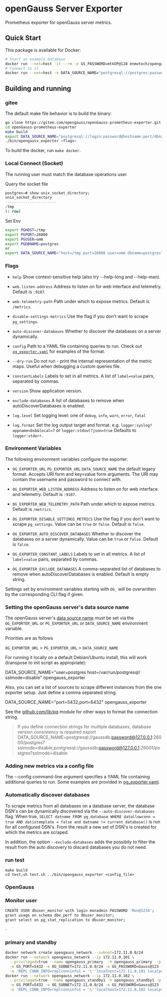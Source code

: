 # openGauss Server Exporter

Prometheus exporter for openGauss server metrics.

## Quick Start

This package is available for Docker:

```bash
# Start an example database
docker run --net=host -it --rm -e GS_PASSWORD=mtkOP@128 enmotech/opengauss
# Connect to it
docker run --net=host -e DATA_SOURCE_NAME="postgresql://postgres:password@localhost:5432/postgres?sslmode=disable" enmotech/opengauss_exporter
```

## Building and running

### gitee

The default make file behavior is to build the binary:

```bash
go clone https://gitee.com/opengauss/openGauss-prometheus-exporter.git
cd openGauss-prometheus-exporter
make build
export DATA_SOURCE_NAME="postgresql://login:password@hostname:port/dbname"
./bin/opengauss_exporter <flags>
```

To build the docker, run `make docker`.

### Local Connect (Socket)

The running user must match the database operations user

Query the socket file

```sql
postgres=# show unix_socket_directory;
unix_socket_directory
-----------------------
/tmp
(1 row)
```

Set Env
```bash
export PGHOST=/tmp
export PGPORT=26000
export PGUSER=omm
export PGDBNAME=postgres
or
export DATA_SOURCE_NAME="host=/tmp port=26000 user=omm dbname=postgres"
```


### Flags

* `help`
  Show context-sensitive help (also try --help-long and --help-man).

* `web.listen-address`
  Address to listen on for web interface and telemetry. Default is `:9187`.

* `web.telemetry-path`
  Path under which to expose metrics. Default is `/metrics`.

* `disable-settings-metrics`
  Use the flag if you don't want to scrape `pg_settings`.

* `auto-discover-databases`
  Whether to discover the databases on a server dynamically.

* `config`
  Path to a YAML file containing queries to run. Check out [`og_exporter.yaml`](og_exporter_default.yaml)
  for examples of the format.

* `--dry-run`
  Do not run - print the internal representation of the metric maps. Useful when debugging a custom
  queries file.

* `constantLabels`
  Labels to set in all metrics. A list of `label=value` pairs, separated by commas.

* `version`
  Show application version.

* `exclude-databases`
  A list of databases to remove when autoDiscoverDatabases is enabled.

* `log.level`
  Set logging level: one of `debug`, `info`, `warn`, `error`, `fatal`

* `log.format`
  Set the log output target and format. e.g. `logger:syslog?appname=bob&local=7` or `logger:stdout?json=true`
  Defaults to `logger:stderr`.

### Environment Variables

The following environment variables configure the exporter:

* `OG_EXPORTER_URL` `PG_EXPORTER_URL` `DATA_SOURCE_NAME`
  the default legacy format. Accepts URI form and key=value form arguments. The
  URI may contain the username and password to connect with.

* `OG_EXPORTER_WEB_LISTEN_ADDRESS`
  Address to listen on for web interface and telemetry. Default is `:9187`.

* `OG_EXPORTER_WEB_TELEMETRY_PATH`
  Path under which to expose metrics. Default is `/metrics`.

* `OG_EXPORTER_DISABLE_SETTINGS_METRICS`
  Use the flag if you don't want to scrape `pg_settings`. Value can be `true` or `false`. Default is `false`.

* `OG_EXPORTER_AUTO_DISCOVER_DATABASES`
  Whether to discover the databases on a server dynamically. Value can be `true` or `false`. Default is `false`.

* `OG_EXPORTER_CONSTANT_LABELS`
  Labels to set in all metrics. A list of `label=value` pairs, separated by commas.

* `OG_EXPORTER_EXCLUDE_DATABASES`
  A comma-separated list of databases to remove when autoDiscoverDatabases is enabled. Default is empty string.

Settings set by environment variables starting with `OG_` will be overwritten by the corresponding CLI flag if given.

### Setting the openGauss server's data source name

The openGauss server's [data source name](http://en.wikipedia.org/wiki/Data_source_name)
must be set via the `OG_EXPORTER_URL` or `PG_EXPORTER_URL` or `DATA_SOURCE_NAME` environment variable.

Priorities are as follows

`OG_EXPORTER_URL` > `PG_EXPORTER_URL` > `DATA_SOURCE_NAME`

For running it locally on a default Debian/Ubuntu install, this will work (transpose to init script as appropriate):

  DATA_SOURCE_NAME="user=postgres host=/var/run/postgresql/ sslmode=disable" opengauss_exporter

Also, you can set a list of sources to scrape different instances from the one exporter setup. Just define a comma separated string.

  DATA_SOURCE_NAME="port=5432,port=6432" opengauss_exporter

See the [github.com/lib/pq](http://github.com/lib/pq) module for other ways to format the connection string.

> If you define connection strings for multiple databases, database version consistency is required
> export DATA_SOURCE_NAME=postgresql://gaussdb:password@127.0.0.1:26000/postgres?sslmode=disable,postgresql://gaussdb:password@127.0.0.1:26001/postgres?sslmode=disable

### Adding new metrics via a config file

The --config command-line argument specifies a YAML file containing additional queries to run.
Some examples are provided in [og_exporter.yaml](og_exporter_default.yaml).

### Automatically discover databases

To scrape metrics from all databases on a database server, the database DSN's can be dynamically discovered via the
`--auto-discover-databases` flag. When true, `SELECT datname FROM pg_database WHERE datallowconn = true AND datistemplate = false and datname != current_database()` is run for all configured DSN's. From the
result a new set of DSN's is created for which the metrics are scraped.

In addition, the option `--exclude-databases` adds the possibily to filter the result from the auto discovery to discard databases you do not need.

### run test

```shell
make build
cd test;sh test.sh ../bin/opengauss_exporter <config_file>
```

### OpenGauss

### Monitor user

```bash
CREATE USER dbuser_monitor with login monadmin PASSWORD 'Mon@1234';
grant usage on schema dbe_perf to dbuser_monitor;
grant select on pg_stat_replication to dbuser_monitor;

```

·

### primary and standby

```bash
docker network create opengauss_network --subnet=172.11.0.0/24
docker run --network opengauss_network --ip 172.11.0.101 \
  --privileged=true --name opengauss_primary  -h opengauss_primary  -p 1111:5432 -d \
  -e GS_PORT=5432 -e OG_SUBNET=172.11.0.0/24 -e GS_PASSWORD=Gauss@123 -e NODE_NAME=opengauss_primary \
  -e 'REPL_CONN_INFO=replconninfo1 = '\''localhost=172.11.0.101 localport=5434 localservice=5432 remotehost=172.11.0.102 remoteport=5434 remoteservice=5432'\''\n' enmotech/opengauss:1.1.0 -M primary
docker run --network opengauss_network --ip 172.11.0.102 \
  --privileged=true --name opengauss_standby1 -h opengauss_standby1 -p 1112:5432 -d \
  -e GS_PORT=5432 -e OG_SUBNET=172.11.0.0/24 -e GS_PASSWORD=Gauss@123 -e NODE_NAME=opengauss_standby1 \
  -e 'REPL_CONN_INFO=replconninfo1 = '\''localhost=172.11.0.102 localport=5434 localservice=5432 remotehost=172.11.0.101 remoteport=5434 remoteservice=5432'\''\n' enmotech/opengauss:1.1.0 -M standby
```
